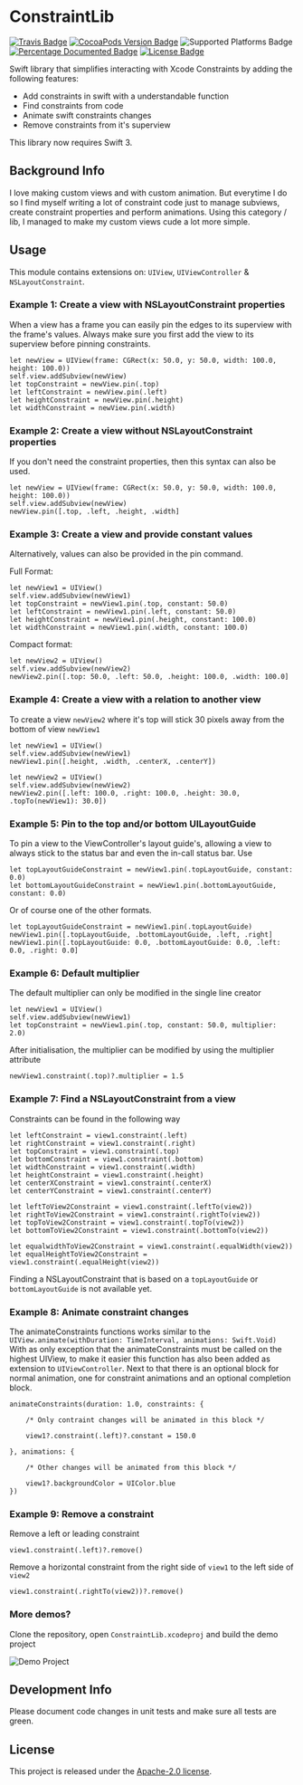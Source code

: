 # ConstraintLib
[![Travis Badge](https://api.travis-ci.org/stefanrenne/ConstraintLib.svg?branch=master)](https://travis-ci.org/stefanrenne/ConstraintLib)
[![CocoaPods Version Badge](https://img.shields.io/cocoapods/v/ConstraintLib.svg)](https://cocoapods.org/pods/ConstraintLib)
![Supported Platforms Badge](https://img.shields.io/cocoapods/p/ConstraintLib.svg)
[![Percentage Documented Badge](https://img.shields.io/cocoapods/metrics/doc-percent/ConstraintLib.svg)](http://cocoadocs.org/docsets/ConstraintLib)
[![License Badge](https://img.shields.io/cocoapods/l/ConstraintLib.svg)](LICENSE)

Swift library that simplifies interacting with Xcode Constraints by adding the following features:

- Add constraints in swift with a understandable function
- Find constraints from code
- Animate swift constraints changes
- Remove constraints from it's superview

This library now requires Swift 3.

## Background Info
I love making custom views and with custom animation. But everytime I do so I find myself writing a lot of constraint code just to manage subviews, create constraint properties and perform animations. Using this category / lib, I managed to make my custom views cude a lot more simple.

## Usage
This module contains extensions on: `UIView`, `UIViewController` & `NSLayoutConstraint`. 

### Example 1: Create a view with NSLayoutConstraint properties

When a view has a frame you can easily pin the edges to its superview with the frame's values.
Always make sure you first add the view to its superview before pinning constraints.

	let newView = UIView(frame: CGRect(x: 50.0, y: 50.0, width: 100.0, height: 100.0))
	self.view.addSubview(newView)
	let topConstraint = newView.pin(.top)
	let leftConstraint = newView.pin(.left)
	let heightConstraint = newView.pin(.height)
	let widthConstraint = newView.pin(.width)

### Example 2: Create a view without NSLayoutConstraint properties

If you don't need the constraint properties, then this syntax can also be used.

	let newView = UIView(frame: CGRect(x: 50.0, y: 50.0, width: 100.0, height: 100.0))
	self.view.addSubview(newView)
	newView.pin([.top, .left, .height, .width]

### Example 3: Create a view and provide constant values

Alternatively, values can also be provided in the pin command.

Full Format:

	let newView1 = UIView()
	self.view.addSubview(newView1)
	let topConstraint = newView1.pin(.top, constant: 50.0)
	let leftConstraint = newView1.pin(.left, constant: 50.0)
	let heightConstraint = newView1.pin(.height, constant: 100.0)
	let widthConstraint = newView1.pin(.width, constant: 100.0)


Compact format:

	let newView2 = UIView()
	self.view.addSubview(newView2)
	newView2.pin([.top: 50.0, .left: 50.0, .height: 100.0, .width: 100.0]

### Example 4: Create a view with a relation to another view

To create a view `newView2` where it's top will stick 30 pixels away from the bottom of view `newView1 `

	let newView1 = UIView()
	self.view.addSubview(newView1)
	newView1.pin([.height, .width, .centerX, .centerY])
	
	let newView2 = UIView()
	self.view.addSubview(newView2)
	newView2.pin([.left: 100.0, .right: 100.0, .height: 30.0, .topTo(newView1): 30.0])

### Example 5: Pin to the top and/or bottom UILayoutGuide

To pin a view to the ViewController's layout guide's, allowing a view to always stick to the status bar and even the in-call status bar. Use


	let topLayoutGuideConstraint = newView1.pin(.topLayoutGuide, constant: 0.0)
	let bottomLayoutGuideConstraint = newView1.pin(.bottomLayoutGuide, constant: 0.0)
	
Or of course one of the other formats.

	let topLayoutGuideConstraint = newView1.pin(.topLayoutGuide)
	newView1.pin([.topLayoutGuide, .bottomLayoutGuide, .left, .right]
	newView1.pin([.topLayoutGuide: 0.0, .bottomLayoutGuide: 0.0, .left: 0.0, .right: 0.0]


### Example 6: Default multiplier

The default multiplier can only be modified in the single line creator

	let newView1 = UIView()
	self.view.addSubview(newView1)
	let topConstraint = newView1.pin(.top, constant: 50.0, multiplier: 2.0)

After initialisation, the multiplier can be modified by using the multiplier attribute

	newView1.constraint(.top)?.multiplier = 1.5


### Example 7: Find a NSLayoutConstraint from a view

Constraints can be found in the following way

	let leftConstraint = view1.constraint(.left)
	let rightConstraint = view1.constraint(.right)
	let topConstraint = view1.constraint(.top)
	let bottomConstraint = view1.constraint(.bottom)
	let widthConstraint = view1.constraint(.width)
	let heightConstraint = view1.constraint(.height)
	let centerXConstraint = view1.constraint(.centerX)
	let centerYConstraint = view1.constraint(.centerY)
	
	let leftToView2Constraint = view1.constraint(.leftTo(view2))
	let rightToView2Constraint = view1.constraint(.rightTo(view2))
	let topToView2Constraint = view1.constraint(.topTo(view2))
	let bottomToView2Constraint = view1.constraint(.bottomTo(view2))
	
	let equalwidthToView2Constraint = view1.constraint(.equalWidth(view2))
	let equalHeightToView2Constraint = view1.constraint(.equalHeight(view2))
	
Finding a NSLayoutConstraint that is based on a `topLayoutGuide` or `bottomLayoutGuide` is not available yet.

### Example 8: Animate constraint changes

The animateConstraints functions works similar to the `UIView.animate(withDuration: TimeInterval, animations: Swift.Void)` 
With as only exception that the animateConstraints must be called on the highest UIView, to make it easier this function has also been added as extension to `UIViewController`.
Next to that there is an optional block for normal animation, one for constraint animations and an optional completion block.


    animateConstraints(duration: 1.0, constraints: {
        
        /* Only contraint changes will be animated in this block */
        
        view1?.constraint(.left)?.constant = 150.0
                        
    }, animations: {
        
        /* Other changes will be animated from this block */
        
        view1?.backgroundColor = UIColor.blue
    })
    
### Example 9: Remove a constraint

Remove a left or leading constraint

	view1.constraint(.left)?.remove()

Remove a horizontal constraint from the right side of `view1` to the left side of `view2`

	view1.constraint(.rightTo(view2))?.remove()
    
### More demos?

Clone the repository, open `ConstraintLib.xcodeproj` and build the demo project

![Demo Project](ConstraintLibDemoProject.gif)

## Development Info
Please document code changes in unit tests and make sure all tests are green.

## License
This project is released under the [Apache-2.0 license](LICENSE.txt).
